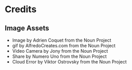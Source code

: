 # Credits

## Image Assets
- Image by Adrien Coquet from the Noun Project
- gif by AlfredoCreates.com from the Noun Project
- Video Camera by Jony from the Noun Project
- Share by Numero Uno from the Noun Project
- Cloud Error by Viktor Ostrovsky from the Noun Project
